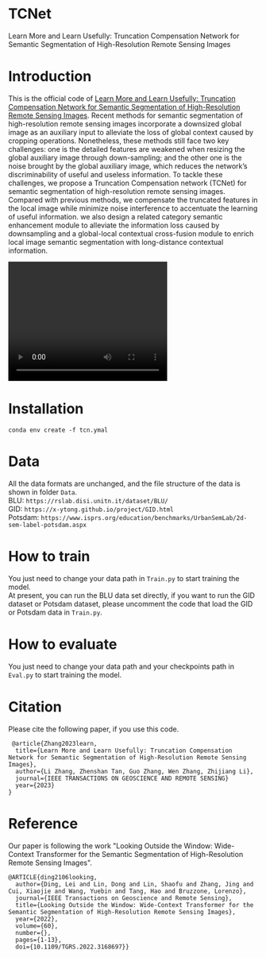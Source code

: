 # TCNet
Learn More and Learn Usefully: Truncation Compensation Network for Semantic Segmentation of High-Resolution Remote Sensing Images

# Introduction
This is the official code of [Learn More and Learn Usefully: Truncation Compensation Network for Semantic Segmentation of High-Resolution Remote Sensing Images](https://github.com/LiZhangwhu/TCNet/tree/main/TCNet). 
Recent methods for semantic segmentation of high-resolution remote sensing images incorporate a downsized global image as an auxiliary input to alleviate the loss of global context caused by cropping operations. Nonetheless, these methods still face two key challenges: one is the detailed features are weakened when resizing the global auxiliary image through down-sampling; and the other one is the noise brought by the global auxiliary image, which reduces the network’s discriminability of useful and useless information. To tackle these challenges, we propose a Truncation Compensation network (TCNet) for semantic segmentation of high-resolution remote sensing images. Compared with previous methods, we compensate the truncated features in the local image while minimize noise interference to accentuate the learning of useful information. we also design a related category semantic enhancement module to alleviate the information loss caused by downsampling and a global-local contextual cross-fusion module to enrich local image semantic segmentation with long-distance contextual information.

<video width="320" height="240" controls>
  <source src="https://github.com/LiZhangwhu/TCNet/blob/main/TCNet/video/FCN.mp4" type="video/mp4">
  <img src="video.jpg">
</video>

 
# Installation
`conda env create -f tcn.ymal`
# Data
All the data formats are unchanged, and the file structure of the data is shown in folder `Data`.  
BLU: `https://rslab.disi.unitn.it/dataset/BLU/`  
GID: `https://x-ytong.github.io/project/GID.html`  
Potsdam: `https://www.isprs.org/education/benchmarks/UrbanSemLab/2d-sem-label-potsdam.aspx`
# How to train
You just need to change your data path in `Train.py` to start training the model.  
At present, you can run the BLU data set directly, if you want to run the GID dataset or Potsdam dataset, please uncomment the code that load the GID or Potsdam data in `Train.py`.
# How to evaluate
You just need to change your data path and your checkpoints path in `Eval.py` to start training the model.
# Citation
Please cite the following paper, if you use this code.  
```
 @article{Zhang2023learn,  
  title={Learn More and Learn Usefully: Truncation Compensation Network for Semantic Segmentation of High-Resolution Remote Sensing Images},  
  author={Li Zhang, Zhenshan Tan, Guo Zhang, Wen Zhang, Zhijiang Li},  
  journal={IEEE TRANSACTIONS ON GEOSCIENCE AND REMOTE SENSING}  
  year={2023}  
}
```
# Reference
Our paper is following the work "Looking Outside the Window: Wide-Context Transformer for the Semantic Segmentation of High-Resolution Remote Sensing Images".
```
@ARTICLE{ding2106looking,
  author={Ding, Lei and Lin, Dong and Lin, Shaofu and Zhang, Jing and Cui, Xiaojie and Wang, Yuebin and Tang, Hao and Bruzzone, Lorenzo},
  journal={IEEE Transactions on Geoscience and Remote Sensing}, 
  title={Looking Outside the Window: Wide-Context Transformer for the Semantic Segmentation of High-Resolution Remote Sensing Images}, 
  year={2022},
  volume={60},
  number={},
  pages={1-13},
  doi={10.1109/TGRS.2022.3168697}}
```
